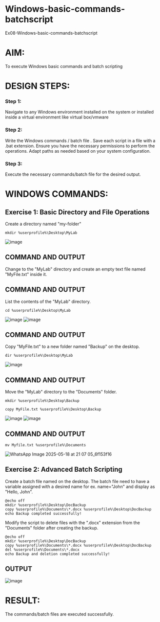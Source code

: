 # Windows-basic-commands-batchscript
Ex08-Windows-basic-commands-batchscript

# AIM:
To execute Windows basic commands and batch scripting

# DESIGN STEPS:

### Step 1:

Navigate to any Windows environment installed on the system or installed inside a virtual environment like virtual box/vmware 

### Step 2:

Write the Windows commands / batch file . Save each script in a file with a .bat extension. Ensure you have the necessary permissions to perform the operations. Adapt paths as needed based on your system configuration.
### Step 3:

Execute the necessary commands/batch file for the desired output. 
# WINDOWS COMMANDS:
## Exercise 1: Basic Directory and File Operations
Create a directory named "my-folder"
```
mkdir %userprofile%\Desktop\MyLab
```
![image](https://github.com/user-attachments/assets/fd2d326c-f1ba-4dad-b9d7-c55bb2ec299d)

## COMMAND AND OUTPUT
Change to the "MyLab" directory and create an empty text file named "MyFile.txt" inside it.

## COMMAND AND OUTPUT
List the contents of the "MyLab" directory.
```
cd %userprofile%\Desktop\MyLab
```
![image](https://github.com/user-attachments/assets/e4bfc3ed-8a90-45d6-88ea-d52c4b521802)
![image](https://github.com/user-attachments/assets/e67aba7c-98a1-4c49-9c0d-db70774b1955)

## COMMAND AND OUTPUT
Copy "MyFile.txt" to a new folder named "Backup" on the desktop.
```
dir %userprofile%\Desktop\MyLab
```
![image](https://github.com/user-attachments/assets/2636f608-2fe4-4a37-a54f-8dfd66a489e1)

## COMMAND AND OUTPUT
Move the "MyLab" directory to the "Documents" folder.
```
mkdir %userprofile%\Desktop\Backup

copy MyFile.txt %userprofile%\Desktop\Backup
```
![image](https://github.com/user-attachments/assets/705228ff-697e-426f-a46f-6382d2274d6e)
![image](https://github.com/user-attachments/assets/110411d6-84d1-42de-acf1-8bec4af23015)

## COMMAND AND OUTPUT
```
mv Myfile.txt %userprofile%\Documents
```
![WhatsApp Image 2025-05-18 at 21 07 05_6f153f16](https://github.com/user-attachments/assets/a84632ba-76b2-462b-8dfe-11b12422a999)

## Exercise 2: Advanced Batch Scripting
Create a batch file named on the desktop. The batch file need to have a variable assigned with a desired name for ex. name="John" and display as "Hello, John".
```
@echo off
mkdir %userprofile%\Desktop\DocBackup
copy %userprofile%\Documents\*.docx %userprofile%\Desktop\DocBackup
echo Backup completed successfully!
```
Modify the script to delete files with the ".docx" extension from the "Documents" folder after creating the backup.
```
@echo off
mkdir %userprofile%\Desktop\DocBackup
copy %userprofile%\Documents\*.docx %userprofile%\Desktop\DocBackup
del %userprofile%\Documents\*.docx
echo Backup and deletion completed successfully!
```
## OUTPUT
![image](https://github.com/user-attachments/assets/159d2f85-38cb-4a97-be4f-0d4b0eb6fe79)

# RESULT:
The commands/batch files are executed successfully.

